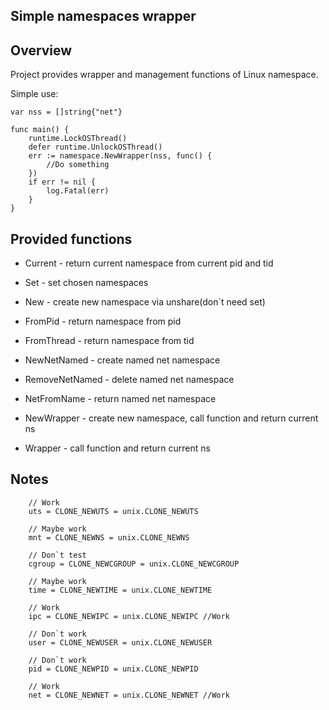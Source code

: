 ## Simple namespaces wrapper

## Overview

Project provides wrapper and management functions of Linux namespace.

Simple use:

```
var nss = []string{"net"}

func main() {
	runtime.LockOSThread()
	defer runtime.UnlockOSThread()
	err := namespace.NewWrapper(nss, func() {
		//Do something
	})
	if err != nil {
		log.Fatal(err)
	}
}
```

## Provided functions

- Current - return current namespace from current pid and tid

- Set - set chosen namespaces

- New - create new namespace via unshare(don`t need set)

- FromPid - return namespace from pid

- FromThread - return namespace from tid

- NewNetNamed - create named net namespace

- RemoveNetNamed - delete named net namespace

- NetFromName - return named net namespace

- NewWrapper - create new namespace, call function and return current ns

- Wrapper - call function and return current ns


## Notes

```
	// Work
	uts = CLONE_NEWUTS = unix.CLONE_NEWUTS

	// Maybe work
	mnt = CLONE_NEWNS = unix.CLONE_NEWNS

	// Don`t test
	cgroup = CLONE_NEWCGROUP = unix.CLONE_NEWCGROUP

	// Maybe work
	time = CLONE_NEWTIME = unix.CLONE_NEWTIME

	// Work
	ipc = CLONE_NEWIPC = unix.CLONE_NEWIPC //Work

	// Don`t work
	user = CLONE_NEWUSER = unix.CLONE_NEWUSER

	// Don`t work
	pid = CLONE_NEWPID = unix.CLONE_NEWPID

	// Work
	net = CLONE_NEWNET = unix.CLONE_NEWNET //Work

```


